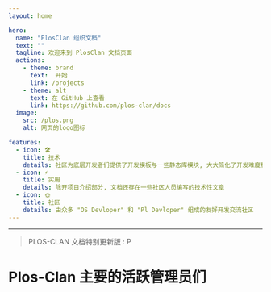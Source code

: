 ```yaml
---
layout: home

hero:
  name: "PlosClan 组织文档"
  text: ""
  tagline: 欢迎来到 PlosClan 文档页面
  actions:
    - theme: brand
      text:  开始
      link: /projects
    - theme: alt
      text: 在 GitHub 上查看
      link: https://github.com/plos-clan/docs
  image:
    src: /plos.png
    alt: 网页的logo图标

features:
  - icon: 🛠️
    title: 技术
    details: 社区为底层开发者们提供了开发模板与一些静态库模块, 大大简化了开发难度和提升了开发效率
  - icon: ⚡️
    title: 实用
    details: 除开项目介绍部分, 文档还存在一些社区人员编写的技术性文章
  - icon: 🌞
    title: 社区
    details: 由众多 "OS Devloper" 和 "Pl Devloper" 组成的友好开发交流社区
---
```


<style>
:root {
  --vp-home-hero-name-color: transparent;
  --vp-home-hero-name-background: -webkit-linear-gradient(120deg, #bd34fe 30%, #41d1ff);

  --vp-home-hero-image-background-image: linear-gradient(-45deg, #bd34fe 50%, #47caff 50%);
  --vp-home-hero-image-filter: blur(44px);
}

@media (min-width: 640px) {
  :root {
    --vp-home-hero-image-filter: blur(56px);
  }
}

@media (min-width: 960px) {
  :root {
    --vp-home-hero-image-filter: blur(68px);
  }
}
</style>

<script setup>
	import { VPTeamMembers } from 'vitepress/theme'

	const members = [
    {
	    avatar: '/ydm.jpg',
	    name: 'min0911Y',
	    title: 'Owner',
	    links: [
	      { icon: 'github', link: 'https://github.com/min0911' }
	    ]
	  },
    {
	    avatar: '/jm.jpg',
	    name: 'copi143',
	    title: 'Owner',
	    links: [
	      { icon: 'github', link: 'https://github.com/copi143' }
	    ]
	  },
	  {
	    avatar: '/obt.jpg',
	    name: 'XIAOYI12',
	    title: 'Owner',
	    links: [
	      { icon: 'github', link: 'https://github.com/xiaoyi1212' }
	    ]
	  },
    {
	    avatar: '/qhjr.jpg',
	    name: 'wenxuanjun',
	    title: 'Member',
	    links: [
	      { icon: 'github', link: 'https://github.com/wenxuanjun' }
	    ]
	  },
    {
	    avatar: '/red_b.jpg',
	    name: 'CLimber-Rong',
	    title: 'Member',
	    links: [
	      { icon: 'github', link: 'https://github.com/CLimber-Rong' }
	    ]
	  },
    {
	    avatar: '/my_child.jpg',
	    name: 'flysong',
	    title: 'Member',
	    links: [
	      { icon: 'github', link: 'https://github.com/theflysong' }
	    ]
	  },
    {
	    avatar: '/mc.jpg',
	    name: 'yywd123',
	    title: 'Member',
	    links: [
	      { icon: 'github', link: 'https://github.com/yywd123' }
	    ]
	  },
    {
	    avatar: '/pain.jpg',
	    name: 'Zeng Zhenjia',
	    title: 'Member',
	    links: [
	      { icon: 'github', link: 'https://github.com/zzjrabbit' }
	    ]
	  },
    {
	    avatar: '/ygl.jpg',
	    name: 'duoduo70',
	    title: 'Owner',
	    links: [
	      { icon: 'github', link: 'https://github.com/duoduo70' }
	    ]
	  },
    {
	    avatar: '/cs.jpg',
	    name: '神都服主拿高分',
	    title: 'Member',
	    links: [
	      { icon: 'github', link: 'https://github.com/Sdfzngf' }
	    ]
	  },
    {
	    avatar: '/codm.jpg',
	    name: 'SagiriXiguajerry',
	    title: 'Member',
	    links: [
	      { icon: 'github', link: 'https://github.com/xiguajerry' }
	    ]
	  },
	]
</script>

<hr>

> PLOS-CLAN 文档特别更新版 : P

# Plos-Clan 主要的活跃管理员们

<VPTeamMembers size="small" :members="members" />
